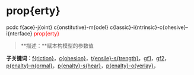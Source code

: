 # prop{erty}
pcdc f{ace}-j{oint} c{onstitutive}-m{odel} c{lassic}-i{ntrinsic}-c{ohesive}-i{nterface} <span style='color: red;'>prop{erty}</span>
> **描述：**赋本构模型的参数值

**子关键词：**[f{riction}](f{ace}-j{oint}/c{onstitutive}-m{odel}/c{lassic}-i{ntrinsic}-c{ohesive}-i{nterface}/prop{erty}/f{riction}/)，[c{ohesion}](f{ace}-j{oint}/c{onstitutive}-m{odel}/c{lassic}-i{ntrinsic}-c{ohesive}-i{nterface}/prop{erty}/c{ohesion}/)，[t{ensile}-s{trength}](f{ace}-j{oint}/c{onstitutive}-m{odel}/c{lassic}-i{ntrinsic}-c{ohesive}-i{nterface}/prop{erty}/t{ensile}-s{trength}/)，[gf1](f{ace}-j{oint}/c{onstitutive}-m{odel}/c{lassic}-i{ntrinsic}-c{ohesive}-i{nterface}/prop{erty}/gf1/)，[gf2](f{ace}-j{oint}/c{onstitutive}-m{odel}/c{lassic}-i{ntrinsic}-c{ohesive}-i{nterface}/prop{erty}/gf2/)，[p{enalty}-n{ormal}](f{ace}-j{oint}/c{onstitutive}-m{odel}/c{lassic}-i{ntrinsic}-c{ohesive}-i{nterface}/prop{erty}/p{enalty}-n{ormal}/)，[p{enalty}-s{hear}](f{ace}-j{oint}/c{onstitutive}-m{odel}/c{lassic}-i{ntrinsic}-c{ohesive}-i{nterface}/prop{erty}/p{enalty}-s{hear}/)，[p{enalty}-o{verlay}](f{ace}-j{oint}/c{onstitutive}-m{odel}/c{lassic}-i{ntrinsic}-c{ohesive}-i{nterface}/prop{erty}/p{enalty}-o{verlay}/)，
